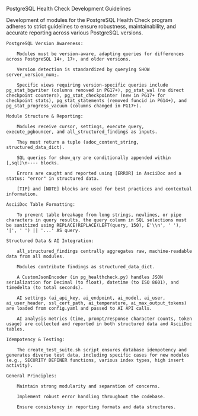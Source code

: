 PostgreSQL Health Check Development Guidelines

Development of modules for the PostgreSQL Health Check program adheres to strict guidelines to ensure robustness, maintainability, and accurate reporting across various PostgreSQL versions.

    PostgreSQL Version Awareness:

        Modules must be version-aware, adapting queries for differences across PostgreSQL 14+, 17+, and older versions.

        Version detection is standardized by querying SHOW server_version_num;.

        Specific views requiring version-specific queries include pg_stat_bgwriter (columns removed in PG17+), pg_stat_wal (no direct checkpoint counters), pg_stat_checkpointer (new in PG17+ for checkpoint stats), pg_stat_statements (removed funcid in PG14+), and pg_stat_progress_vacuum (columns changed in PG17+).

    Module Structure & Reporting:

        Modules receive cursor, settings, execute_query, execute_pgbouncer, and all_structured_findings as inputs.

        They must return a tuple (adoc_content_string, structured_data_dict).

        SQL queries for show_qry are conditionally appended within [,sql]\n---- blocks.

        Errors are caught and reported using [ERROR] in AsciiDoc and a status: "error" in structured data.

        [TIP] and [NOTE] blocks are used for best practices and contextual information.

    AsciiDoc Table Formatting:

        To prevent table breakage from long strings, newlines, or pipe characters in query results, the query column in SQL selections must be sanitized using REPLACE(REPLACE(LEFT(query, 150), E'\\n', ' '), '|', ' ') || '...' AS query.

    Structured Data & AI Integration:

        all_structured_findings centrally aggregates raw, machine-readable data from all modules.

        Modules contribute findings as structured_data_dict.

        A CustomJsonEncoder (in pg_healthcheck.py) handles JSON serialization for Decimal (to float), datetime (to ISO 8601), and timedelta (to total seconds).

        AI settings (ai_api_key, ai_endpoint, ai_model, ai_user, ai_user_header, ssl_cert_path, ai_temperature, ai_max_output_tokens) are loaded from config.yaml and passed to AI API calls.

        AI analysis metrics (time, prompt/response character counts, token usage) are collected and reported in both structured data and AsciiDoc tables.

    Idempotency & Testing:

        The create_test_suite.sh script ensures database idempotency and generates diverse test data, including specific cases for new modules (e.g., SECURITY DEFINER functions, various index types, high insert activity).

    General Principles:

        Maintain strong modularity and separation of concerns.

        Implement robust error handling throughout the codebase.

        Ensure consistency in reporting formats and data structures.
